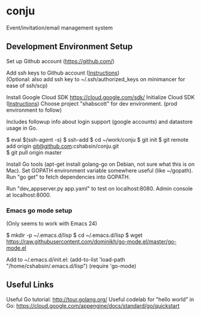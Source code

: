 # conju
Event/invitation/email management system

## Development Environment Setup

Set up Github account (https://github.com/)  

Add ssh keys to Github account ([Instructions](https://help.github.com/enterprise/2.12/user/articles/generating-a-new-ssh-key-and-adding-it-to-the-ssh-agent/))  
(Optional: also add ssh key to ~/.ssh/authorized_keys on minimancer for ease of ssh/scp)

Install Google Cloud SDK	https://cloud.google.com/sdk/
Initialize Cloud SDK ([Instructions](https://cloud.google.com/sdk/docs/initializing))
Choose project "shabscott" for dev environment. (prod environment to follow)

Includes followup info about login support (google accounts) and datastore usage in Go.

$ eval $(ssh-agent -s)
$ ssh-add
$ cd  ~/work/conju
$ git init
$ git remote add origin git@github.com:cshabsin/conju.git                                                                                              
$ git pull origin master

Install Go tools (apt-get install golang-go on Debian, not sure what this is on Mac).
Set GOPATH environment variable somewhere useful (like ~/gopath).
Run "go get" to fetch dependencies into GOPATH.

Run "dev_appserver.py app.yaml" to test on localhost:8080. Admin console at localhost:8000.

### Emacs go mode setup

(Only seems to work with Emacs 24)

$ mkdir -p ~/.emacs.d/lisp
$ cd ~/.emacs.d/lisp
$ wget https://raw.githubusercontent.com/dominikh/go-mode.el/master/go-mode.el

Add to ~/.emacs.d/init.el:
(add-to-list 'load-path "/home/cshabsin/.emacs.d/lisp")
(require 'go-mode)

## Useful Links

Useful Go tutorial: http://tour.golang.org/ 
Useful codelab for "hello world" in Go: https://cloud.google.com/appengine/docs/standard/go/quickstart
